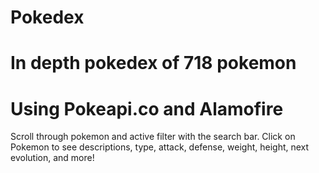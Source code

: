 # Pokedex
# In depth pokedex of 718 pokemon

# Using Pokeapi.co and Alamofire

Scroll through pokemon and active filter with the search bar.
Click on Pokemon to see descriptions, type, attack, defense, weight, height, next evolution, and more!
